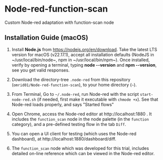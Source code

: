 # Node-red-function-scan
Custom Node-red adaptation with function-scan node

## Installation Guide (macOS)

1. Install **Node.js** from https://nodejs.org/en/download.
Take the latest LTS version for macOS (v22.17.1), accept all installation defaults (NodeJS in ~/usr/local/bin/node~, npm in ~/usr/local/bin/npm~).
Once installed, verify by opening a terminal, typing **node --version** and **npm --version**, see you get valid responses.

2. Download the directory-tree `.node-red` from this repository (`omrid01/Node-red-function-scan`), to your home directory (`~`).

3. From Terminal, Go to `~/.node-red`, run Node-red with the script `start-node-red.sh` (if needed, first make it executable with `chmode +x`). See that Node-red loads properly, and says "Started flows"

4. Open Chrome, access the Node-red editor at http://localhost:1880 . It includes the `function_scan` node in the node palette (in the `function` category), and a pre-defined testing flow in the tab `Diff`.

5. You can open a UI client for testing (which uses the Node-red dashboard), at http://localhost:1880/dashboard/diff.

6. The `function_scan` node which was developed for this trial, includes detailed on-line reference which can be viewed in the Node-red editor.
